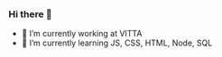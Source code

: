 ### Hi there 👋


- 🔭 I’m currently working at VITTA
- 🌱 I’m currently learning JS, CSS, HTML, Node, SQL
